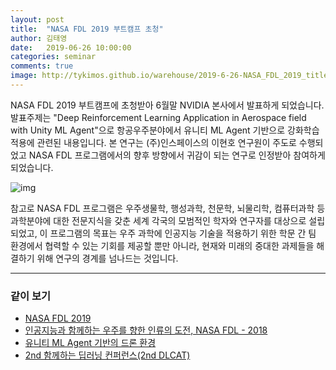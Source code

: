 ```yaml
---
layout: post
title:  "NASA FDL 2019 부트캠프 초청"
author: 김태영
date:   2019-06-26 10:00:00
categories: seminar
comments: true
image: http://tykimos.github.io/warehouse/2019-6-26-NASA_FDL_2019_title.png
---
```


NASA FDL 2019 부트캠프에 초청받아 6월말 NVIDIA 본사에서 발표하게 되었습니다. 발표주제는 "Deep Reinforcement Learning Application in Aerospace field with Unity ML Agent"으로 항공우주분야에서 유니티 ML Agent 기반으로 강화학습 적용에 관련된 내용입니다. 본 연구는 (주)인스페이스의 이현호 연구원이 주도로 수행되었고 NASA FDL 프로그램에서의 향후 방향에서 귀감이 되는 연구로 인정받아 참여하게 되었습니다.

![img](http://tykimos.github.io/warehouse/2019-6-26-NASA_FDL_2019_title.png)

참고로 NASA FDL 프로그램은 우주생물학, 행성과학, 천문학, 뇌물리학, 컴퓨터과학 등 과학분야에 대한 전문지식을 갖춘 세계 각국의 모범적인 학자와 연구자를 대상으로 설립되었고, 이 프로그램의 목표는 우주 과학에 인공지능 기술을 적용하기 위한 학문 간 팀 환경에서 협력할 수 있는 기회를 제공할 뿐만 아니라, 현재와 미래의 중대한 과제들을 해결하기 위해 연구의 경계를 넘나드는 것입니다.

---
### 같이 보기

* [NASA FDL 2019](https://frontierdevelopmentlab.org/)
* [인공지능과 함께하는 우주를 향한 인류의 도전, NASA FDL - 2018](https://tykimos.github.io/2019/03/26/NASA_FDL_Program/)
* [유니티 ML Agent 기반의 드론 환경](https://github.com/InSpaceAI/RL-InDrone)
* [2nd 함께하는 딥러닝 컨퍼런스(2nd DLCAT)](https://tykimos.github.io/2019/07/04/ISS_2nd_Deep_Learning_Conference_All_Together/)